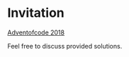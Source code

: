 # Invitation

[Adventofcode 2018](https://adventofcode.com/2018)

Feel free to discuss provided solutions.
